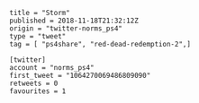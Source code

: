 ```
title = "Storm"
published = 2018-11-18T21:32:12Z
origin = "twitter-norms_ps4"
type = "tweet"
tag = [ "ps4share", "red-dead-redemption-2",]

[twitter]
account = "norms_ps4"
first_tweet = "1064270069486809090"
retweets = 0
favourites = 1
```

<p class='image'><img src='https://mnf.m17s.net/2018/11/18/DsUL_HtWoAcYGzd.jpg' alt=''></p>

